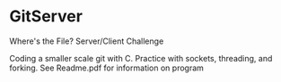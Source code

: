 # GitServer
Where's the File? Server/Client Challenge

Coding a smaller scale git with C. Practice with sockets, threading, and forking.
See Readme.pdf for information on program
